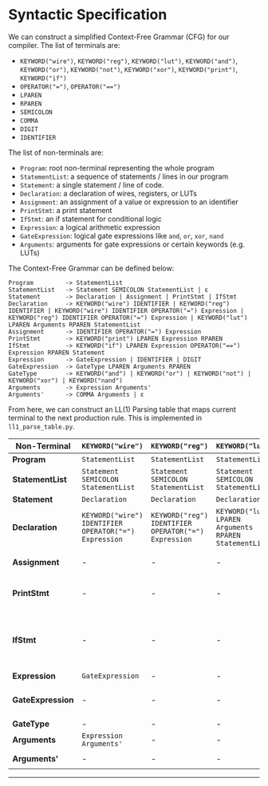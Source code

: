 # Syntactic Specification

We can construct a simplified Context-Free Grammar (CFG) for our compiler. The list of terminals are:

- `KEYWORD("wire")`, `KEYWORD("reg")`, `KEYWORD("lut")`, `KEYWORD("and")`, `KEYWORD("or")`, `KEYWORD("not")`, `KEYWORD("xor")`, `KEYWORD("print")`, `KEYWORD("if")`
- `OPERATOR("=")`, `OPERATOR("==")`
- `LPAREN`
- `RPAREN`
- `SEMICOLON`
- `COMMA`
- `DIGIT`
- `IDENTIFIER`

The list of non-terminals are:

- `Program`: root non-terminal representing the whole program
- `StatementList`: a sequence of statements / lines in our program
- `Statement`: a single statement / line of code.
- `Declaration`: a declaration of wires, registers, or LUTs
- `Assignment`: an assignment of a value or expression to an identifier
- `PrintStmt`: a print statement
- `IfStmt`: an if statement for conditional logic
- `Expression`: a logical arithmetic expression
- `GateExpression`: logical gate expressions like `and`, `or`, `xor`, `nand`
- `Arguments`: arguments for gate expressions or certain keywords (e.g. LUTs)

The Context-Free Grammar can be defined below:

```
Program         -> StatementList
StatementList   -> Statement SEMICOLON StatementList | ε
Statement       -> Declaration | Assignment | PrintStmt | IfStmt
Declaration     -> KEYWORD("wire") IDENTIFIER | KEYWORD("reg") IDENTIFIER | KEYWORD("wire") IDENTIFIER OPERATOR("=") Expression | KEYWORD("reg") IDENTIFIER OPERATOR("=") Expression | KEYWORD("lut") LPAREN Arguments RPAREN StatementList
Assignment      -> IDENTIFIER OPERATOR("=") Expression
PrintStmt       -> KEYWORD("print") LPAREN Expression RPAREN
IfStmt          -> KEYWORD("if") LPAREN Expression OPERATOR("==") Expression RPAREN Statement
Expression      -> GateExpression | IDENTIFIER | DIGIT
GateExpression  -> GateType LPAREN Arguments RPAREN
GateType        -> KEYWORD("and") | KEYWORD("or") | KEYWORD("not") | KEYWORD("xor") | KEYWORD("nand")
Arguments       -> Expression Arguments'
Arguments'      -> COMMA Arguments | ε
```

From here, we can construct an LL(1) Parsing table that maps current terminal to the next production rule. This is implemented in `ll1_parse_table.py`.

| **Non-Terminal**   | `KEYWORD("wire")`                                     | `KEYWORD("reg")`                                     | `KEYWORD("lut")`                                       | `IDENTIFIER`                          | `KEYWORD("print")`                          | `KEYWORD("if")`                                                              | `KEYWORD("and")`                   | `KEYWORD("or")`                    | `KEYWORD("not")`                   | `KEYWORD("xor")`                   | `KEYWORD("nand")`                  | `DIGIT`                 | `SEMICOLON` | `RPAREN` | `COMMA`            | `OPERATOR("=")` | `OPERATOR("==")` | `$` |
| ------------------ | ----------------------------------------------------- | ---------------------------------------------------- | ------------------------------------------------------ | ------------------------------------- | ------------------------------------------- | ---------------------------------------------------------------------------- | ---------------------------------- | ---------------------------------- | ---------------------------------- | ---------------------------------- | ---------------------------------- | ----------------------- | ----------- | -------- | ------------------ | --------------- | ---------------- | --- |
| **Program**        | `StatementList`                                       | `StatementList`                                      | `StatementList`                                        | `StatementList`                       | `StatementList`                             | `StatementList`                                                              | -                                  | -                                  | -                                  | -                                  | -                                  | -                       | -           | -        | -                  | -               | -                | -   |
| **StatementList**  | `Statement SEMICOLON StatementList`                   | `Statement SEMICOLON StatementList`                  | `Statement SEMICOLON StatementList`                    | `Statement SEMICOLON StatementList`   | `Statement SEMICOLON StatementList`         | `Statement SEMICOLON StatementList`                                          | -                                  | -                                  | -                                  | -                                  | -                                  | -                       | -           | -        | -                  | -               | -                | ε   |
| **Statement**      | `Declaration`                                         | `Declaration`                                        | `Declaration`                                          | `Assignment`                          | `PrintStmt`                                 | `IfStmt`                                                                     | -                                  | -                                  | -                                  | -                                  | -                                  | -                       | -           | -        | -                  | -               | -                | -   |
| **Declaration**    | `KEYWORD("wire") IDENTIFIER OPERATOR("=") Expression` | `KEYWORD("reg") IDENTIFIER OPERATOR("=") Expression` | `KEYWORD("lut") LPAREN Arguments RPAREN StatementList` | -                                     | -                                           | -                                                                            | -                                  | -                                  | -                                  | -                                  | -                                  | -                       | -           | -        | -                  | -               | -                | -   |
| **Assignment**     | -                                                     | -                                                    | -                                                      | `IDENTIFIER OPERATOR("=") Expression` | -                                           | -                                                                            | -                                  | -                                  | -                                  | -                                  | -                                  | -                       | -           | -        | -                  | -               | -                | -   |
| **PrintStmt**      | -                                                     | -                                                    | -                                                      | -                                     | `KEYWORD("print") LPAREN Expression RPAREN` | -                                                                            | -                                  | -                                  | -                                  | -                                  | -                                  | -                       | -           | -        | -                  | -               | -                | -   |
| **IfStmt**         | -                                                     | -                                                    | -                                                      | -                                     | -                                           | `KEYWORD("if") LPAREN Expression OPERATOR("==") Expression RPAREN Statement` | -                                  | -                                  | -                                  | -                                  | -                                  | -                       | -           | -        | -                  | -               | -                | -   |
| **Expression**     | `GateExpression`                                      | -                                                    | -                                                      | `IDENTIFIER`                          | -                                           | -                                                                            | `GateExpression`                   | `GateExpression`                   | `GateExpression`                   | `GateExpression`                   | `GateExpression`                   | `DIGIT`                 | -           | -        | -                  | -               | -                | -   |
| **GateExpression** | -                                                     | -                                                    | -                                                      | -                                     | -                                           | -                                                                            | `GateType LPAREN Arguments RPAREN` | `GateType LPAREN Arguments RPAREN` | `GateType LPAREN Arguments RPAREN` | `GateType LPAREN Arguments RPAREN` | `GateType LPAREN Arguments RPAREN` | -                       | -           | -        | -                  | -               | -                | -   |
| **GateType**       | -                                                     | -                                                    | -                                                      | -                                     | -                                           | -                                                                            | `KEYWORD("and")`                   | `KEYWORD("or")`                    | `KEYWORD("not")`                   | `KEYWORD("xor")`                   | `KEYWORD("nand")`                  | -                       | -           | -        | -                  | -               | -                | -   |
| **Arguments**      | `Expression Arguments'`                               | -                                                    | -                                                      | `Expression Arguments'`               | -                                           | -                                                                            | `Expression Arguments'`            | `Expression Arguments'`            | `Expression Arguments'`            | `Expression Arguments'`            | `Expression Arguments'`            | `Expression Arguments'` | -           | -        | -                  | -               | -                | -   |
| **Arguments'**     | -                                                     | -                                                    | -                                                      | -                                     | -                                           | -                                                                            | -                                  | -                                  | -                                  | -                                  | -                                  | -                       | -           | ε        | `COMMA Arguments'` | -               | -                | -   |

---
